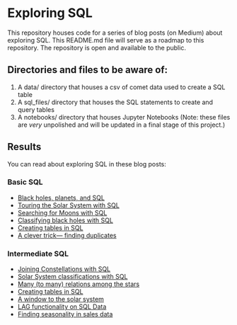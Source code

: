 # Exploring SQL

This repository houses code for a series of blog posts (on Medium) about exploring SQL. This README.md file will serve as a roadmap to this repository. The repository is open and available to the public.

## Directories and files to be aware of:

1. A data/ directory that houses a csv of comet data used to create a SQL table
2. A sql_files/ directory that houses the SQL statements to create and query tables
3. A notebooks/ directory that houses Jupyter Notebooks (Note: these files are _very_ unpolished and will be updated in a final stage of this project.)

## Results
You can read about exploring SQL in these blog posts:
### Basic SQL
* [Black holes, planets, and SQL](https://levelup.gitconnected.com/black-holes-planets-and-sql-5667e74b272a?source=friends_link&sk=82cfce28709cee06c56254ede9cfc2bb)
* [Touring the Solar System with SQL](https://medium.com/swlh/touring-the-solar-system-with-sql-b2a9d167b829?source=friends_link&sk=b77b267ffa08a803232c06afd85816b8)
* [Searching for Moons with SQL](https://medium.com/swlh/searching-for-moons-with-sql-4d803738347c?source=friends_link&sk=8e9af00e337fc5551e3ffe28cd7a2a46)
* [Classifying black holes with SQL](https://medium.com/swlh/classifying-black-holes-with-sql-88bd07b54e64?source=friends_link&sk=5b4594dcf3d82881f1d316a90d118f3e)
* [Creating tables in SQL](https://medium.com/@kwarmbein/creating-tables-in-sql-a3c5995da5f7?source=friends_link&sk=46f6eed6a011ef5c1959bb7e1d7c48bb)
* [A clever trick— finding duplicates](https://medium.com/@kwarmbein/a-clever-trick-finding-duplicates-6b281f26fccd?source=friends_link&sk=b14afddc4d9448ccfadad2931a720e19)
### Intermediate SQL
* [Joining Constellations with SQL](https://medium.com/@kwarmbein/joining-constellations-with-sql-af40f1255562?source=friends_link&sk=0c5a75976efa60006cb3b2889120e1f2)
* [Solar System classifications with SQL](https://medium.com/@kwarmbein/solar-system-classifications-with-sql-f1a3a5e4730a?source=friends_link&sk=6a9eafa2c412523f5243f708a4f8e279)
* [Many (to many) relations among the stars](https://medium.com/swlh/many-to-many-relations-among-the-stars-1728ba18a2d0?source=friends_link&sk=520341a6b29b886a2f71e13925559bf5)
* [Creating tables in SQL](https://medium.com/swlh/creating-tables-in-sql-a3c5995da5f7?source=friends_link&sk=46f6eed6a011ef5c1959bb7e1d7c48bb)
* [A window to the solar system](https://medium.com/@kwarmbein/a-window-to-the-solar-system-d4e882031964?source=friends_link&sk=f421d2e0c4758d29efb1a13a53b0799d)
* [LAG functionality on SQL Data](https://levelup.gitconnected.com/lag-functionality-on-sql-data-d58027631d8a?source=friends_link&sk=808cf4b0d6867262c63ba03e5e9eaefb)
* [Finding seasonality in sales data](https://medium.com/@kwarmbein/finding-seasonality-in-sales-data-9e959d17c01d?source=friends_link&sk=3bf3f1dd806c2e3cc22ef5338a22fefc)